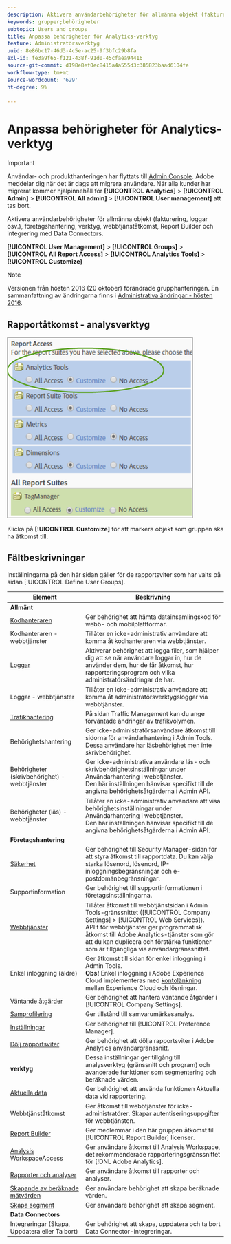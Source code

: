 ```yaml
---
description: Aktivera användarbehörigheter för allmänna objekt (fakturering, loggar osv.), företagshantering, verktyg, webbtjänståtkomst, Report Builder och integrering med Data Connectors.
keywords: grupper;behörigheter
subtopic: Users and groups
title: Anpassa behörigheter för Analytics-verktyg
feature: Administratörsverktyg
uuid: 8e86bc17-46d3-4c5e-ac25-9f3bfc29b8fa
exl-id: fe3a9f65-f121-438f-91d0-45cfaea94416
source-git-commit: d198e8ef0ec8415a4a555d3c385823baad6104fe
workflow-type: tm+mt
source-wordcount: '629'
ht-degree: 9%

---
```


# Anpassa behörigheter för Analytics-verktyg

>[!IMPORTANT]
>
>Användar- och produkthanteringen har flyttats till [Admin Console](https://helpx.adobe.com/se/enterprise/using/admin-console.html). Adobe meddelar dig när det är dags att migrera användare. När alla kunder har migrerat kommer hjälpinnehåll för **[!UICONTROL Analytics]** > **[!UICONTROL Admin]** > **[!UICONTROL All admin]** > **[!UICONTROL User management]** att tas bort.

Aktivera användarbehörigheter för allmänna objekt (fakturering, loggar osv.), företagshantering, verktyg, webbtjänståtkomst, Report Builder och integrering med Data Connectors.

**[!UICONTROL User Management]** >  **[!UICONTROL Groups]** >  **[!UICONTROL All Report Access]** >  **[!UICONTROL Analytics Tools]** >  **[!UICONTROL Customize]**

>[!NOTE]
>
>Versionen från hösten 2016 (20 oktober) förändrade grupphanteringen. En sammanfattning av ändringarna finns i [Administrativa ändringar - hösten 2016](/help/admin/user-management2/c-user-management/permissions-changes.md).

## Rapportåtkomst - analysverktyg

![](assets/report-access-analytics-tools.png)

Klicka på **[!UICONTROL Customize]** för att markera objekt som gruppen ska ha åtkomst till.

## Fältbeskrivningar

Inställningarna på den här sidan gäller för de rapportsviter som har valts på sidan [!UICONTROL Define User Groups].

| Element | Beskrivning |
|--- |--- |
| **Allmänt** |  |
| [Kodhanteraren](/help/admin/admin/code-manager-admin.md) | Ger behörighet att hämta datainsamlingskod för webb- och mobilplattformar. |
| Kodhanteraren - webbtjänster | Tillåter en icke-administrativ användare att komma åt kodhanteraren via webbtjänster. |
| [Loggar](/help/admin/admin/logs.md) | Aktiverar behörighet att logga filer, som hjälper dig att se när användare loggar in, hur de använder dem, hur de får åtkomst, hur rapporteringsprogram och vilka administratörsändringar de har. |
| Loggar - webbtjänster | Tillåter en icke-administrativ användare att komma åt administratörsverktygsloggar via webbtjänster. |
| [Trafikhantering](/help/admin/c-traffic-management/traffic-management.md) | På sidan Traffic Management kan du ange förväntade ändringar av trafikvolymen. |
| Behörighetshantering | Ger icke-administratörsanvändare åtkomst till sidorna för användarhantering i Admin Tools. Dessa användare har läsbehörighet men inte skrivbehörighet. |
| Behörigheter (skrivbehörighet) - webbtjänster | Ger icke-administrativa användare läs- och skrivbehörighetsinställningar under Användarhantering i webbtjänster.<br>Den här inställningen hänvisar specifikt till de angivna behörighetsåtgärderna i Admin API. |
| Behörigheter (läs) - webbtjänster | Tillåter en icke-administrativ användare att visa behörighetsinställningar under Användarhantering i webbtjänster.<br>Den här inställningen hänvisar specifikt till de angivna behörighetsåtgärderna i Admin API. |
| **Företagshantering** |  |
| [Säkerhet](/help/admin/company/security-manager.md) | Ger behörighet till Security Manager-sidan för att styra åtkomst till rapportdata. Du kan välja starka lösenord, lösenord, IP-inloggningsbegränsningar och e-postdomänbegränsningar. |
| Supportinformation | Ger behörighet till supportinformationen i företagsinställningarna. |
| [Webbtjänster](/help/admin/company/web-services-admin.md) | Tillåter åtkomst till webbtjänstsidan i Admin Tools-gränssnittet ([!UICONTROL Company Settings] > [!UICONTROL Web Services]).<br>API:t för webbtjänster ger programmatisk åtkomst till Adobe Analytics-tjänster som gör att du kan duplicera och förstärka funktioner som är tillgängliga via användargränssnittet. |
| Enkel inloggning (äldre) | Ger åtkomst till sidan för enkel inloggning i Admin Tools.<br>**Obs!** Enkel inloggning i Adobe Experience Cloud implementeras med  [kontolänkning ](https://docs.adobe.com/content/help/sv-SE/core-services/interface/manage-users-and-products/organizations.html) mellan Experience Cloud och lösningar. |
| [Väntande åtgärder](/help/admin/company/pending-actions-admin.md) | Ger behörighet att hantera väntande åtgärder i [!UICONTROL Company Settings]. |
| [Samprofilering](/help/admin/company/co-branding-admin.md) | Ger tillstånd till samvarumärkesanalys. |
| [Inställningar](/help/admin/admin/preferences-manager.md) | Ger behörighet till [!UICONTROL Preference Manager]. |
| [Dölj rapportsviter](/help/admin/company/c-hide-report-suites.md) | Ger behörighet att dölja rapportsviter i Adobe Analytics användargränssnitt. |
| **verktyg** | Dessa inställningar ger tillgång till analysverktyg (gränssnitt och program) och avancerade funktioner som segmentering och beräknade värden. |
| [Aktuella data](https://docs.adobe.com/content/help/en/analytics/analyze/reports-analytics/current-data.html) | Ger behörighet att använda funktionen Aktuella data vid rapportering. |
| Webbtjänståtkomst | Ger åtkomst till webbtjänster för icke-administratörer. Skapar autentiseringsuppgifter för webbtjänsten. |
| [Report Builder](https://docs.adobe.com/content/help/en/analytics/analyze/report-builder/report-builder-setup/t-install-arb.html) | Ger medlemmar i den här gruppen åtkomst till [!UICONTROL Report Builder] licenser. |
| [Analysis ](https://docs.adobe.com/content/help/en/analytics/analyze/analysis-workspace/home.html) WorkspaceAccess | Ger användare åtkomst till Analysis Workspace, det rekommenderade rapporteringsgränssnittet för [!DNL Adobe Analytics]. |
| [Rapporter och analyser](https://docs.adobe.com/content/help/en/analytics/landing/an-key-concepts.html) | Ger användare åtkomst till rapporter och analyser. |
| [Skapande av beräknade mätvärden](https://docs.adobe.com/content/help/en/analytics/components/calculated-metrics/cm-overview.html) | Ger användare behörighet att skapa beräknade värden. |
| [Skapa segment](https://docs.adobe.com/content/help/en/analytics/components/segmentation/seg-home.html) | Ger användare behörighet att skapa segment. |
| **Data Connectors** |  |
| Integreringar (Skapa, Uppdatera eller Ta bort) | Ger behörighet att skapa, uppdatera och ta bort Data Connector-integreringar. |

